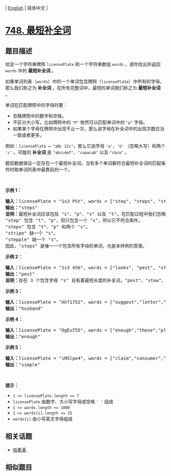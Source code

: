 
| [English](README_EN.md) | 简体中文 |

# [748. 最短补全词](https://leetcode-cn.com/problems/shortest-completing-word/)

## 题目描述

<p>给定一个字符串牌照 <code>licensePlate</code> 和一个字符串数组 <code>words</code> ，请你找出并返回 <code>words</code> 中的 <strong>最短补全词</strong> 。</p>

<p>如果单词列表（<code>words</code>）中的一个单词包含牌照（<code>licensePlate</code>）中所有的字母，那么我们称之为 <strong>补全词</strong> 。在所有完整词中，最短的单词我们称之为 <strong>最短补全词</strong> 。</p>

<p>单词在匹配牌照中的字母时要：</p>

<ul>
	<li>忽略牌照中的数字和空格。</li>
	<li>不区分大小写，比如牌照中的&nbsp;<code>&quot;P&quot;</code>&nbsp;依然可以匹配单词中的&nbsp;<code>&quot;p&quot;</code>&nbsp;字母。</li>
	<li>如果某个字母在牌照中出现不止一次，那么该字母在补全词中的出现次数应当一致或者更多。</li>
</ul>

<p>例如：<code>licensePlate</code><code> = &quot;aBc 12c&quot;</code>，那么它由字母 <code>&#39;a&#39;</code>、<code>&#39;b&#39;</code> （忽略大写）和两个 <code>&#39;c&#39;</code> 。可能的 <strong>补全词</strong> 是 <code>&quot;abccdef&quot;</code>、<code>&quot;caaacab&quot;</code> 以及 <code>&quot;cbca&quot;</code> 。</p>

<p>题目数据保证一定存在一个最短补全词。当有多个单词都符合最短补全词的匹配条件时取单词列表中最靠前的一个。</p>

<p>&nbsp;</p>

<p><strong>示例 1：</strong></p>

<pre><strong>输入：</strong>licensePlate = &quot;1s3 PSt&quot;, words = [&quot;step&quot;, &quot;steps&quot;, &quot;stripe&quot;, &quot;stepple&quot;]
<strong>输出：</strong>&quot;steps&quot;
<strong>说明：</strong>最短补全词应该包括 &quot;s&quot;、&quot;p&quot;、&quot;s&quot; 以及 &quot;t&quot;。在匹配过程中我们忽略牌照中的大小写。
&quot;step&quot; 包含 &quot;t&quot;、&quot;p&quot;，但只包含一个 &quot;s&quot;，所以它不符合条件。
&quot;steps&quot; 包含 &quot;t&quot;、&quot;p&quot; 和两个 &quot;s&quot;。
&quot;stripe&quot; 缺一个 &quot;s&quot;。
&quot;stepple&quot; 缺一个 &quot;s&quot;。
因此，&quot;steps&quot; 是唯一一个包含所有字母的单词，也是本样例的答案。</pre>

<p><strong>示例 2：</strong></p>

<pre><strong>输入：</strong>licensePlate = &quot;1s3 456&quot;, words = [&quot;looks&quot;, &quot;pest&quot;, &quot;stew&quot;, &quot;show&quot;]
<strong>输出：</strong>&quot;pest&quot;
<strong>说明：</strong>存在 3 个包含字母 &quot;s&quot; 且有着最短长度的补全词，&quot;pest&quot;、&quot;stew&quot;、和 &quot;show&quot; 三者长度相同，但我们返回最先出现的补全词 &quot;pest&quot; 。
</pre>

<p><strong>示例 3：</strong></p>

<pre><strong>输入：</strong>licensePlate = &quot;Ah71752&quot;, words = [&quot;suggest&quot;,&quot;letter&quot;,&quot;of&quot;,&quot;husband&quot;,&quot;easy&quot;,&quot;education&quot;,&quot;drug&quot;,&quot;prevent&quot;,&quot;writer&quot;,&quot;old&quot;]
<strong>输出：</strong>&quot;husband&quot;
</pre>

<p><strong>示例 4：</strong></p>

<pre><strong>输入：</strong>licensePlate = &quot;OgEu755&quot;, words = [&quot;enough&quot;,&quot;these&quot;,&quot;play&quot;,&quot;wide&quot;,&quot;wonder&quot;,&quot;box&quot;,&quot;arrive&quot;,&quot;money&quot;,&quot;tax&quot;,&quot;thus&quot;]
<strong>输出：</strong>&quot;enough&quot;
</pre>

<p><strong>示例 5：</strong></p>

<pre><strong>输入：</strong>licensePlate = &quot;iMSlpe4&quot;, words = [&quot;claim&quot;,&quot;consumer&quot;,&quot;student&quot;,&quot;camera&quot;,&quot;public&quot;,&quot;never&quot;,&quot;wonder&quot;,&quot;simple&quot;,&quot;thought&quot;,&quot;use&quot;]
<strong>输出：</strong>&quot;simple&quot;
</pre>

<p>&nbsp;</p>

<p><strong>提示：</strong></p>

<ul>
	<li><code>1 &lt;= licensePlate.length &lt;= 7</code></li>
	<li><code>licensePlate</code> 由数字、大小写字母或空格 <code>&#39; &#39;</code> 组成</li>
	<li><code>1 &lt;= words.length &lt;= 1000</code></li>
	<li><code>1 &lt;= words[i].length &lt;= 15</code></li>
	<li><code>words[i]</code> 由小写英文字母组成</li>
</ul>


## 相关话题

- [哈希表](https://leetcode-cn.com/tag/hash-table)

## 相似题目


